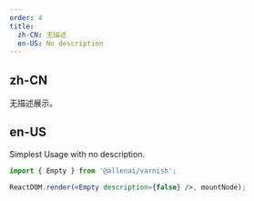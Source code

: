 ```yaml
---
order: 4
title:
  zh-CN: 无描述
  en-US: No description
---
```


## zh-CN

无描述展示。

## en-US

Simplest Usage with no description.

```jsx
import { Empty } from '@allenai/varnish';

ReactDOM.render(<Empty description={false} />, mountNode);
```
